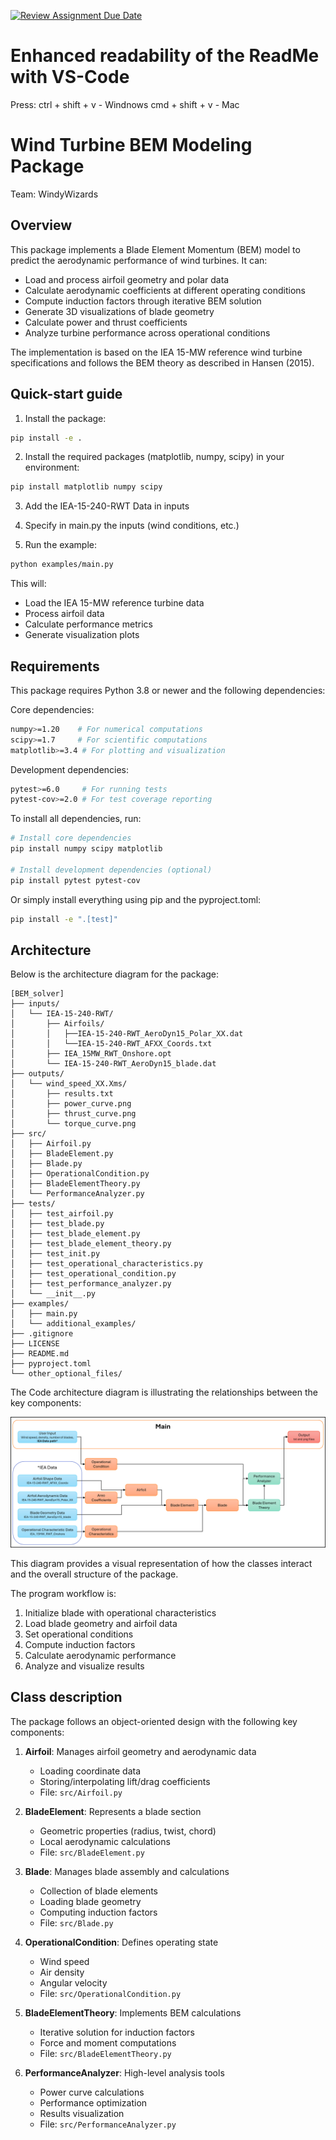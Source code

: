 [![Review Assignment Due Date](https://classroom.github.com/assets/deadline-readme-button-22041afd0340ce965d47ae6ef1cefeee28c7c493a6346c4f15d667ab976d596c.svg)](https://classroom.github.com/a/zjSXGKeR)


# Enhanced readability of the ReadMe with VS-Code

Press: ctrl + shift + v - Windnows
       cmd + shift + v  - Mac

# Wind Turbine BEM Modeling Package

Team: WindyWizards

## Overview

This package implements a Blade Element Momentum (BEM) model to predict the aerodynamic performance of wind turbines. It can:

- Load and process airfoil geometry and polar data
- Calculate aerodynamic coefficients at different operating conditions
- Compute induction factors through iterative BEM solution
- Generate 3D visualizations of blade geometry
- Calculate power and thrust coefficients
- Analyze turbine performance across operational conditions

The implementation is based on the IEA 15-MW reference wind turbine specifications and follows the BEM theory as described in Hansen (2015).

## Quick-start guide

1. Install the package:
```bash
pip install -e .
```
2. Install the required packages (matplotlib, numpy, scipy) in your environment:
```bash
pip install matplotlib numpy scipy
```

3. Add the IEA-15-240-RWT Data in inputs 

4. Specify in main.py the inputs (wind conditions, etc.)

5. Run the example:
```bash
python examples/main.py
```

This will:
- Load the IEA 15-MW reference turbine data
- Process airfoil data
- Calculate performance metrics
- Generate visualization plots

## Requirements 

This package requires Python 3.8 or newer and the following dependencies:

Core dependencies:
```bash
numpy>=1.20    # For numerical computations
scipy>=1.7     # For scientific computations
matplotlib>=3.4 # For plotting and visualization
```

Development dependencies:
```bash
pytest>=6.0     # For running tests
pytest-cov>=2.0 # For test coverage reporting
```

To install all dependencies, run:
```bash
# Install core dependencies
pip install numpy scipy matplotlib

# Install development dependencies (optional)
pip install pytest pytest-cov
```

Or simply install everything using pip and the pyproject.toml:
```bash
pip install -e ".[test]"
```

## Architecture

Below is the architecture diagram for the package: 


   ```
   [BEM_solver]
   ├── inputs/
   │   └── IEA-15-240-RWT/
   │       ├── Airfoils/
   │       │   ├──IEA-15-240-RWT_AeroDyn15_Polar_XX.dat
   │       │   └──IEA-15-240-RWT_AFXX_Coords.txt
   │       ├── IEA_15MW_RWT_Onshore.opt
   │       └── IEA-15-240-RWT_AeroDyn15_blade.dat
   ├── outputs/
   │   └── wind_speed_XX.Xms/
   │       ├── results.txt
   │       ├── power_curve.png
   │       ├── thrust_curve.png
   │       └── torque_curve.png
   ├── src/
   │   ├── Airfoil.py
   │   ├── BladeElement.py
   │   ├── Blade.py
   │   ├── OperationalCondition.py
   │   ├── BladeElementTheory.py
   │   └── PerformanceAnalyzer.py
   ├── tests/
   │   ├── test_airfoil.py
   │   ├── test_blade.py
   │   ├── test_blade_element.py
   │   ├── test_blade_element_theory.py
   │   ├── test_init.py
   │   ├── test_operational_characteristics.py
   │   ├── test_operational_condition.py
   │   ├── test_performance_analyzer.py
   │   └── __init__.py
   ├── examples/
   │   ├── main.py
   │   └── additional_examples/
   ├── .gitignore
   ├── LICENSE
   ├── README.md
   ├── pyproject.toml
   └── other_optional_files/
   ```
   
The Code architecture diagram is illustrating the relationships between the key components:

![Architecture Diagram](Architecture_Diagram.png)

This diagram provides a visual representation of how the classes interact and the overall structure of the package.

The program workflow is:
1. Initialize blade with operational characteristics
2. Load blade geometry and airfoil data
3. Set operational conditions
4. Compute induction factors
5. Calculate aerodynamic performance
6. Analyze and visualize results


## Class description

The package follows an object-oriented design with the following key components:

1. **Airfoil**: Manages airfoil geometry and aerodynamic data
   - Loading coordinate data
   - Storing/interpolating lift/drag coefficients
   - File: `src/Airfoil.py`

2. **BladeElement**: Represents a blade section
   - Geometric properties (radius, twist, chord)
   - Local aerodynamic calculations
   - File: `src/BladeElement.py`

3. **Blade**: Manages blade assembly and calculations
   - Collection of blade elements
   - Loading blade geometry
   - Computing induction factors
   - File: `src/Blade.py`

4. **OperationalCondition**: Defines operating state
   - Wind speed
   - Air density
   - Angular velocity
   - File: `src/OperationalCondition.py`

5. **BladeElementTheory**: Implements BEM calculations
   - Iterative solution for induction factors
   - Force and moment computations
   - File: `src/BladeElementTheory.py`

6. **PerformanceAnalyzer**: High-level analysis tools
   - Power curve calculations
   - Performance optimization
   - Results visualization
   - File: `src/PerformanceAnalyzer.py`


